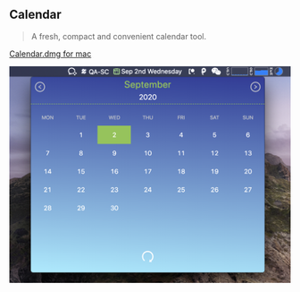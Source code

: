 ## Calendar
> A fresh, compact and convenient calendar tool.

[Calendar.dmg for mac](https://github.com/daejong123/Calendar/releases)

![预览图片](https://github.com/daejong123/Calendar/raw/master/calendar.png)

